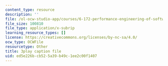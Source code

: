 ```yaml
---
content_type: resource
description: ''
file: /ol-ocw-studio-app/courses/6-172-performance-engineering-of-software-systems-fall-2018/ed5e226bcb525a39b49c1ee2c00f1407_6I26_r1BKd8.vtt
file_size: 100810
file_type: application/x-subrip
learning_resource_types: []
license: https://creativecommons.org/licenses/by-nc-sa/4.0/
ocw_type: OCWFile
resourcetype: Other
title: 3play caption file
uid: ed5e226b-cb52-5a39-b49c-1ee2c00f1407
---
```

